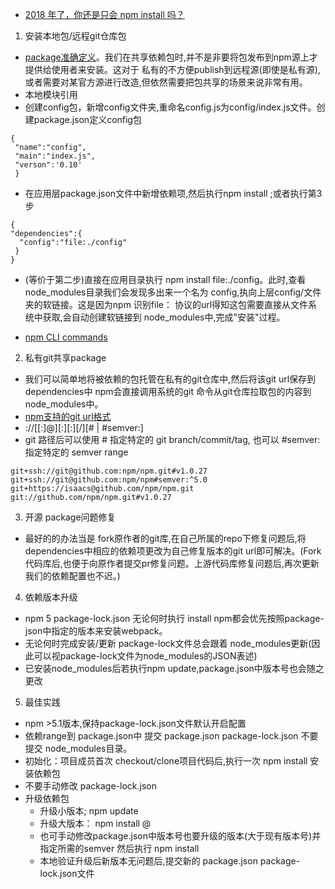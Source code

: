 
* [2018 年了，你还是只会 npm install 吗？](https://juejin.im/post/5ab3f77df265da2392364341)
1. 安装本地包/远程git仓库包
  * [package准确定义](https://docs.npmjs.com/getting-started/packages#what-is-a-package-)。我们在共享依赖包时,并不是非要将包发布到npm源上才提供给使用者来安装。这对于
  私有的不方便publish到远程源(即使是私有源),或者需要对某官方源进行改造,但依然需要把包共享的场景来说非常有用。
  * 本地模块引用
  *  创建config包，新增config文件夹,重命名config.js为config/index.js文件。创建package.json定义config包
  ```
  {
   "name":"config",
   "main":"index.js",
   "verson":'0.10'
   }
  ```
  * 在应用层package.json文件中新增依赖项,然后执行npm install ;或者执行第3步
  ```
  {
 "dependencies":{
    "config":"file:./config"
   }
  }
  ```
  * (等价于第二步)直接在应用目录执行 npm install file:./config。此时,查看node_modules目录我们会发现多出来一个名为
  config,执向上层config/文件夹的软链接。这是因为npm 识别file： 协议的url得知这包需要直接从文件系统中获取,会自动创建软链接到
  node_modules中,完成"安装"过程。


  * [npm CLI commands](https://docs.npmjs.com/cli/init)

 2.  私有git共享package
 * 我们可以简单地将被依赖的包托管在私有的git仓库中,然后将该git url保存到 dependencies中 npm会直接调用系统的git 命令从git仓库拉取包的内容到node_modules中。
 * [npm支持的git url格式](https://docs.npmjs.com/files/package.json#git-urls-as-dependencies)
 * <protocol>://[<user>[:<password>]@]<hostname>[:<port>][:][/]<path>[#<commit-ish> | #semver:<semver>]
* git 路径后可以使用 # 指定特定的 git branch/commit/tag, 也可以 #semver: 指定特定的 semver range
```
git+ssh://git@github.com:npm/npm.git#v1.0.27
git+ssh://git@github.com:npm/npm#semver:^5.0
git+https://isaacs@github.com/npm/npm.git
git://github.com/npm/npm.git#v1.0.27

```
3. 开源 package问题修复
* 最好的的办法当是 fork原作者的git库,在自己所属的repo下修复问题后,将 dependencies中相应的依赖项更改为自己修复版本的git url即可解决。(Fork代码库后,也便于向原作者提交pr修复问题。上游代码库修复问题后,再次更新我们的依赖配置也不迟。)
4. 依赖版本升级
* npm 5 package-lock.json 无论何时执行 install npm都会优先按照package-json中指定的版本来安装webpack。
* 无论何时完成安装/更新 package-lock文件总会跟着 node_modules更新(因此可以视package-lock文件为node_modules的JSON表述)
* 已安装node_modules后若执行npm update,package.json中版本号也会随之更改
5. 最佳实践
* npm >5.1版本,保持package-lock.json文件默认开启配置
* 依赖range到 package.json中 提交 package.json package-lock.json 不要提交 node_modules目录。
* 初始化：项目成员首次 checkout/clone项目代码后,执行一次 npm install 安装依赖包
* 不要手动修改 package-lock.json
* 升级依赖包
  * 升级小版本; npm update
  * 升级大版本： npm install <package-name>@<version>
  * 也可手动修改package.json中版本号也要升级的版本(大于现有版本号)并指定所需的semver 然后执行 npm install
  * 本地验证升级后新版本无问题后,提交新的 package.json package-lock.json文件
